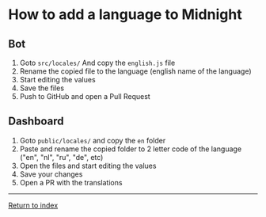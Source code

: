 # How to add a language to Midnight

## Bot

1. Goto `src/locales/` And copy the `english.js` file
2. Rename the copied file to the language (english name of the language)
3. Start editing the values
4. Save the files
5. Push to GitHub and open a Pull Request

## Dashboard

1. Goto `public/locales/` and copy the `en` folder
2. Paste and rename the copied folder to 2 letter code of the language ("en", "nl", "ru", "de", etc)
3. Open the files and start editing the values
4. Save your changes
5. Open a PR with the translations

---

[Return to index](README.md)
